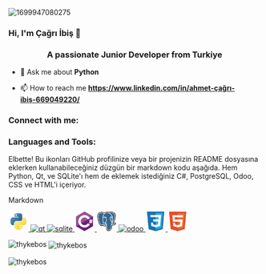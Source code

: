 ![1699947080275](https://github.com/thykebos/thykebos/assets/148050997/def40534-0bbc-45dc-819d-0102a8d0ba96)
### Hi, I'm Çağrı İbiş  👋
<h3 align="center">A passionate Junior Developer from Turkiye</h3>

- 💬 Ask me about **Python**

- 📫 How to reach me **https://www.linkedin.com/in/ahmet-çağrı-ibiş-669049220/**

<h3 align="left">Connect with me:</h3>
<p align="left">
</p>

<h3 align="left">Languages and Tools:</h3>
Elbette! Bu ikonları GitHub profilinize veya bir projenizin README dosyasına eklerken kullanabileceğiniz düzgün bir markdown kodu aşağıda. Hem Python, Qt, ve SQLite'ı hem de eklemek istediğiniz C#, PostgreSQL, Odoo, CSS ve HTML'i içeriyor.

Markdown

<p align="left">
  <a href="https://www.python.org" target="_blank" rel="noreferrer">
    <img src="https://raw.githubusercontent.com/devicons/devicon/master/icons/python/python-original.svg" alt="python" width="40" height="40"/>
  </a>
  <a href="https://www.qt.io/" target="_blank" rel="noreferrer">
    <img src="https://upload.wikimedia.org/wikipedia/commons/0/0b/Qt_logo_2016.svg" alt="qt" width="40" height="40"/>
  </a>
  <a href="https://www.sqlite.org/" target="_blank" rel="noreferrer">
    <img src="https://www.vectorlogo.zone/logos/sqlite/sqlite-icon.svg" alt="sqlite" width="40" height="40"/>
  </a>
  <a href="https://docs.microsoft.com/en-us/dotnet/csharp/" target="_blank" rel="noreferrer">
    <img src="https://raw.githubusercontent.com/devicons/devicon/master/icons/csharp/csharp-original.svg" alt="csharp" width="40" height="40"/>
  </a>
  <a href="https://www.postgresql.org" target="_blank" rel="noreferrer">
    <img src="https://raw.githubusercontent.com/devicons/devicon/master/icons/postgresql/postgresql-original.svg" alt="postgresql" width="40" height="40"/>
  </a>
  <a href="https://www.odoo.com/" target="_blank" rel="noreferrer">
    <img src="https://raw.githubusercontent.com/devicons/devicon/master/icons/odoo/odoo-original.svg](https://upload.wikimedia.org/wikipedia/commons/a/a7/Odoo_Official_Logo.png" alt="odoo" width="40" height="40"/>
  </a>
  <a href="https://www.w3.org/Style/CSS/Overview.en.html" target="_blank" rel="noreferrer">
    <img src="https://raw.githubusercontent.com/devicons/devicon/master/icons/css3/css3-original.svg" alt="css3" width="40" height="40"/>
  </a>
  <a href="https://www.w3.org/html/" target="_blank" rel="noreferrer">
    <img src="https://raw.githubusercontent.com/devicons/devicon/master/icons/html5/html5-original.svg" alt="html5" width="40" height="40"/>
  </a>
</p>

<p><img align="left" src="https://github-readme-stats.vercel.app/api/top-langs?username=thykebos&show_icons=true&locale=en&layout=compact" alt="thykebos" /></p>

<p>&nbsp;<img align="center" src="https://github-readme-stats.vercel.app/api?username=thykebos&show_icons=true&locale=en" alt="thykebos" /></p>

<p><img align="center" src="https://github-readme-streak-stats.herokuapp.com/?user=thykebos&" alt="thykebos" />
